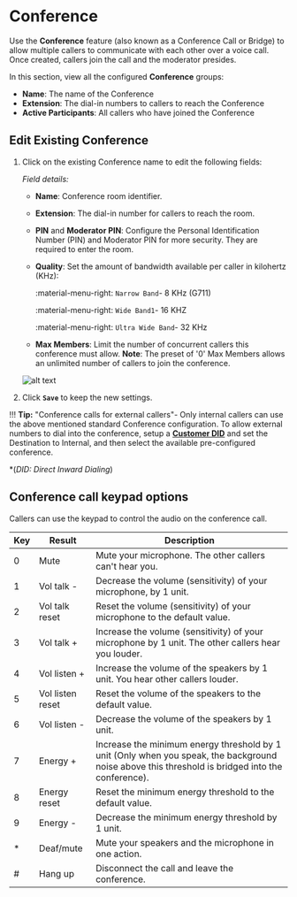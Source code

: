 # Conference
Use the **Conference** feature (also known as a Conference Call or Bridge) to allow multiple callers to communicate with each other over a voice call. Once created, callers join the call and the moderator presides.

In this section, view all the configured **Conference** groups:

+ **Name**: The name of the Conference
+ **Extension**: The dial-in numbers to callers to reach the Conference
+ **Active Participants**: All callers who have joined the Conference

## Edit Existing Conference
1. Click on the existing Conference name to edit the following fields:

   *Field details:*

   * **Name**: Conference room identifier.
   * **Extension**: The dial-in number for callers to reach the room.
   * **PIN** and **Moderator PIN**: Configure the Personal Identification Number (PIN) and Moderator PIN for more security. They are required to enter the room. 
   * **Quality**: Set the amount of bandwidth available per caller in kilohertz (KHz):
    
     :material-menu-right: `Narrow Band`- 8 KHz (G711)
    
     :material-menu-right: `Wide Band1`- 16 KHZ
    
     :material-menu-right: `Ultra Wide Band`- 32 KHz
    
   * **Max Members**: Limit the number of concurrent callers this conference must allow. **Note**: The preset of '0' Max Members allows an unlimited number of callers to join the conference. 

    ![alt text][conference]

2. Click **`Save`** to keep the new settings. 

!!! **Tip:** "Conference calls for external callers"-
    Only internal callers can use the above mentioned standard Conference configuration. To allow external numbers to dial into the conference, setup a [**Customer DID**](/customer-portal/did/) and set the Destination to Internal, and then select the available pre-configured conference. 

*(*DID: Direct Inward Dialing*)
## Conference call keypad options
Callers can use the keypad to control the audio on the conference call. 

|Key|Result|Description|
|-------|------|------|
|0|Mute|Mute your microphone. The other callers can't hear you.|
|1|Vol talk -|Decrease the volume (sensitivity) of your microphone, by 1 unit.|
|2|Vol talk reset|Reset the volume (sensitivity) of your microphone to the default value.|
|3|Vol talk +|Increase the volume (sensitivity) of your microphone by 1 unit. The other callers hear you louder.|
|4|Vol listen +|Increase the volume of the speakers by 1 unit. You hear other callers louder.|
|5|Vol listen reset|Reset the volume of the speakers to the default value.|
|6|Vol listen -|Decrease the volume of the speakers by 1 unit.|
|7|Energy +|Increase the minimum energy threshold by 1 unit (Only when you speak, the background noise above this threshold is bridged into the conference).|
|8|Energy reset|Reset the minimum energy threshold to the default value.|
|9|Energy -|Decrease the minimum energy threshold by 1 unit.|
|\*|Deaf/mute|Mute your speakers and the microphone in one action.|
|#|Hang up|Disconnect the call and leave the conference.|
 
[conference]: /class5/img/conference.png "Add Conference"
